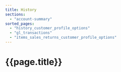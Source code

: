 ```yaml
---
title: History
sections:
  - "account-summary"
sorted_pages:
  - "history_customer_profile_options"
  - "gl_transactions"
  - "items_sales_returns_customer_profile_options"
---
```

# {{page.title}}
